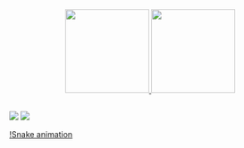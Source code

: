  ##

<div align="center">
  <a href="https://github.com/rairezende">
  <img height="150em" src="https://github-readme-stats.vercel.app/api?username=rairezende&show_icons=true&theme=dracula&include_all_commits=true&count_private=true"/> 
  <img height="150em" src="https://github-readme-stats.vercel.app/api/top-langs/?username=rairezende&layout=compact&langs_count=7&theme=dracula"/>
</div>
  
  ##
  
  <div>   
  <a href="mailto:raiane@tokilabs.io" target="_blank"><img src="https://img.shields.io/badge/Gmail-D14836?style=for-the-badge&logo=gmail&logoColor=white" target="_blank"></a>   
    <a href="https://www.linkedin.com/in/raiane-rezende/" target="_blank"><img src="https://img.shields.io/badge/-LinkedIn-%230077B5?style=for-the-badge&logo=linkedin&logoColor=white" target="_blank"></a>  
  </div>
  
[!Snake animation](https://github.com/rairezende/rairezende/blob/output/github-contribution-grid-snake.svg)
